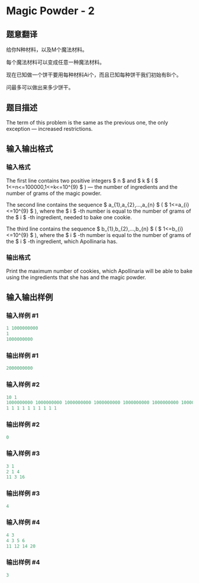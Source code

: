 # Magic Powder - 2

## 题意翻译

给你N种材料，以及M个魔法材料。

每个魔法材料可以变成任意一种魔法材料。

现在已知做一个饼干要用每种材料Ai个，而且已知每种饼干我们初始有Bi个。

问最多可以做出来多少饼干。

## 题目描述

The term of this problem is the same as the previous one, the only exception — increased restrictions.

## 输入输出格式

### 输入格式

The first line contains two positive integers $ n $ and $ k $ ( $ 1<=n<=100000,1<=k<=10^{9} $ ) — the number of ingredients and the number of grams of the magic powder.

The second line contains the sequence $ a_{1},a_{2},...,a_{n} $ ( $ 1<=a_{i}<=10^{9} $ ), where the $ i $ -th number is equal to the number of grams of the $ i $ -th ingredient, needed to bake one cookie.

The third line contains the sequence $ b_{1},b_{2},...,b_{n} $ ( $ 1<=b_{i}<=10^{9} $ ), where the $ i $ -th number is equal to the number of grams of the $ i $ -th ingredient, which Apollinaria has.

### 输出格式

Print the maximum number of cookies, which Apollinaria will be able to bake using the ingredients that she has and the magic powder.

## 输入输出样例

### 输入样例 #1

```cpp
1 1000000000
1
1000000000

```
### 输出样例 #1

```cpp
2000000000

```
### 输入样例 #2

```cpp
10 1
1000000000 1000000000 1000000000 1000000000 1000000000 1000000000 1000000000 1000000000 1000000000 1000000000
1 1 1 1 1 1 1 1 1 1

```
### 输出样例 #2

```cpp
0

```
### 输入样例 #3

```cpp
3 1
2 1 4
11 3 16

```
### 输出样例 #3

```cpp
4

```
### 输入样例 #4

```cpp
4 3
4 3 5 6
11 12 14 20

```
### 输出样例 #4

```cpp
3

```
